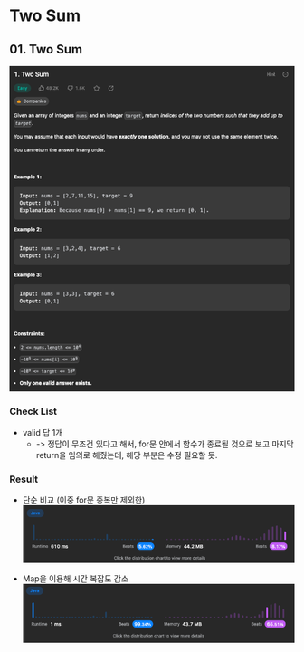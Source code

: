 # Two Sum

## 01. Two Sum

![twosum.png](../../assets/twosum.png)

### Check List
- valid 답 1개
  - -> 정답이 무조건 있다고 해서, for문 안에서 함수가 종료될 것으로 보고 마지막 return을 임의로 해줬는데, 해당 부분은 수정 필요할 듯.

### Result

- 단순 비교 (이중 for문 중복만 제외한)
![twoSumResult.png](../../assets/twoSumResult.png)

- Map을 이용해 시간 복잡도 감소
![twoSumResultOptimize.png](../../assets/twoSumResultOptimize.png)